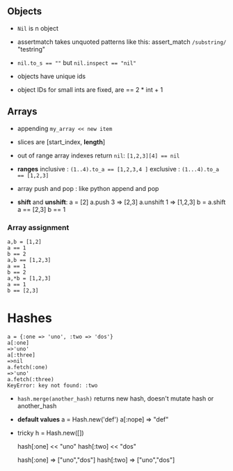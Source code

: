 
## Objects

* `Nil` is n object

* assertmatch takes unquoted patterns like this:
assert_match `/substring/` "testring"

* `nil.to_s == ""` but `nil.inspect == "nil"`

* objects have unique ids

* object IDs for small ints are fixed, are == 2 * int + 1

## Arrays

* appending `my_array << new item`

* slices are [start_index, **length**]

* out of range array indexes return `nil`: `[1,2,3][4] == nil`

* **ranges** 
  inclusive : `(1..4).to_a == [1,2,3,4 ]`
  exclusive : `(1...4).to_a == [1,2,3]` 

* array push and pop : like python append and pop

* **shift** and **unshift**:
    a = [2]
    a.push 3
    => [2,3]
    a.unshift 1
    => [1,2,3]
    b = a.shift
    a == [2,3]
    b == 1

### Array assignment

    a,b = [1,2]
    a == 1
    b == 2
    a,b == [1,2,3]
    a == 1
    b == 2
    a,*b = [1,2,3] 
    a == 1
    b == [2,3]

# Hashes

    a = {:one => 'uno', :two => 'dos'}
    a[:one]
    =>'uno'
    a[:three]
    =>nil
    a.fetch(:one)
    =>'uno'
    a.fetch(:three)
    KeyError: key not found: :two
    
  * `hash.merge(another_hash)` returns new hash, doesn't mutate hash or another_hash 
  
  * **default values**
    a = Hash.new('def')
    a[:nope]
    => "def"

  * tricky
    h = Hash.new([])

    hash[:one] << "uno"
    hash[:two] << "dos"

    hash[:one]
     => ["uno","dos"]
    hash[:two]
     => ["uno","dos"]
